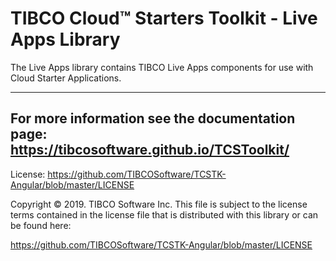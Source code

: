 # TIBCO Cloud™ Starters Toolkit - Live Apps Library
The Live Apps library contains TIBCO Live Apps components for use with Cloud Starter Applications.

---
For more information see the documentation page: 
https://tibcosoftware.github.io/TCSToolkit/
---

License: https://github.com/TIBCOSoftware/TCSTK-Angular/blob/master/LICENSE

Copyright © 2019. TIBCO Software Inc.
This file is subject to the license terms contained
in the license file that is distributed with this library or can be found here:
                                                          
https://github.com/TIBCOSoftware/TCSTK-Angular/blob/master/LICENSE
